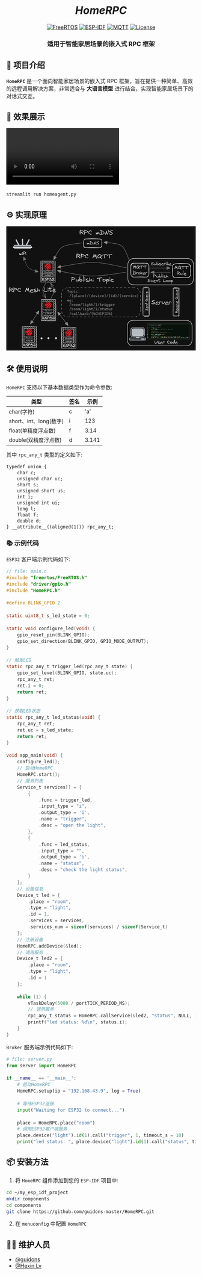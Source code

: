 <div align="center">

# *HomeRPC*

[![FreeRTOS](https://img.shields.io/badge/OS-FreeRTOS-brightgreen)](https://www.freertos.org/)
[![ESP-IDF](https://img.shields.io/badge/SDK-ESP--IDF-blue)](https://docs.espressif.com/projects/esp-idf/en/latest/esp32/)
[![MQTT](https://img.shields.io/badge/Protocol-MQTT-orange)](https://mqtt.org/)
[![License](https://img.shields.io/badge/License-MIT-blue.svg)](./LICENSE)

### **适用于智能家居场景的嵌入式 RPC 框架**

</div>

## 🚀 项目介绍

**`HomeRPC`** 是一个面向智能家居场景的嵌入式 RPC 框架，旨在提供一种简单、高效的远程调用解决方案，非常适合与 **大语言模型** 进行结合，实现智能家居场景下的对话式交互。

## 🎨 效果展示

![](./assets/chat_with_llm.mp4)

```bash
streamlit run homeagent.py
```

## ⚙️ 实现原理

![](./assets/works.png)

## 🛠️ 使用说明

`HomeRPC` 支持以下基本数据类型作为命令参数:

| 类型                    | 签名 | 示例  |
| ----------------------- | ---- | ----- |
| char(字符)              | c    | 'a'   |
| short、int、long(数字)  | i    | 123   |
| float(单精度浮点数)     | f    | 3.14  |
| double(双精度浮点数)    | d    | 3.141 |

其中 `rpc_any_t` 类型的定义如下:

```
typedef union {
    char c;
    unsigned char uc;
    short s;
    unsigned short us;
    int i;
    unsigned int ui;
    long l;
    float f;
    double d;
} __attribute__((aligned(1))) rpc_any_t;
```

### 📚 示例代码

`ESP32` 客户端示例代码如下:
```c
// file: main.c
#include "freertos/FreeRTOS.h"
#include "driver/gpio.h"
#include "HomeRPC.h"

#define BLINK_GPIO 2

static uint8_t s_led_state = 0;

static void configure_led(void) {
    gpio_reset_pin(BLINK_GPIO);
    gpio_set_direction(BLINK_GPIO, GPIO_MODE_OUTPUT);
}

// 触发LED
static rpc_any_t trigger_led(rpc_any_t state) {
    gpio_set_level(BLINK_GPIO, state.uc);
    rpc_any_t ret;
    ret.i = 0;
    return ret;
}

// 获取LED状态
static rpc_any_t led_status(void) {
    rpc_any_t ret;
    ret.uc = s_led_state;
    return ret;
}

void app_main(void) {
    configure_led();
    // 启动HomeRPC
    HomeRPC.start();
    // 服务列表
    Service_t services[] = {
        {
            .func = trigger_led,
            .input_type = "i",
            .output_type = 'i',
            .name = "trigger",
            .desc = "open the light",
        },
        {
            .func = led_status,
            .input_type = "",
            .output_type = 'i',
            .name = "status",
            .desc = "check the light status",
        }
    };
    // 设备信息
    Device_t led = {
        .place = "room",
        .type = "light",
        .id = 1,
        .services = services,
        .services_num = sizeof(services) / sizeof(Service_t)
    };
    // 注册设备
    HomeRPC.addDevice(&led);
    // 调用服务
    Device_t led2 = {
        .place = "room",
        .type = "light",
        .id = 1
    };

    while (1) {
        vTaskDelay(5000 / portTICK_PERIOD_MS);
        // 调用服务
        rpc_any_t status = HomeRPC.callService(&led2, "status", NULL, 10);
        printf("led status: %d\n", status.i);
    }
}
```

`Broker` 服务端示例代码如下:
```Python
# file: server.py
from server import HomeRPC

if __name__ == '__main__':
    # 启动HomeRPC
    HomeRPC.setup(ip = "192.168.43.9", log = True)

    # 等待ESP32连接
    input("Waiting for ESP32 to connect...")
    
    place = HomeRPC.place("room")
    # 调用ESP32客户端服务
    place.device("light").id(1).call("trigger", 1, timeout_s = 10)
    print("led status: ", place.device("light").id(1).call("status", timeout_s = 10))
```
## 📦 安装方法

1. 将 `HomeRPC` 组件添加到您的 `ESP-IDF` 项目中:
```bash
cd ~/my_esp_idf_project
mkdir components
cd components
git clone https://github.com/guidons-master/HomeRPC.git
```
2. 在 `menuconfig` 中配置 `HomeRPC`

## 🧑‍💻 维护人员

- [@guidons](https://github.com/guidons-master)
- [@Hexin Lv](https://github.com/Mondaylv)